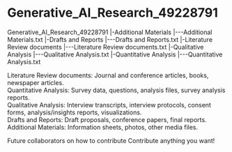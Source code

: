 # Generative_AI_Research_49228791

Generative_AI_Research_49228791
|-Additional Materials
|---Additional Materials.txt
|-Drafts and Reports
|---Drafts and Reports.txt
|-Literature Review documents
|---Literature Review documents.txt
|-Qualitative Analysis
|---Qualitative Analysis.txt
|-Quantitative Analysis
|---Quantitative Analysis.txt

Literature Review documents: Journal and conference articles, books, newspaper articles.  
Quantitative Analysis: Survey data, questions, analysis files, survey analysis reports.  
Qualitative Analysis: Interview transcripts, interview protocols, consent forms, analysis/insights reports, visualizations.  
Drafts and Reports: Draft proposals, conference papers, final reports.  
Additional Materials: Information sheets, photos, other media files.

Future collaborators on how to contribute
Contribute anything you want!